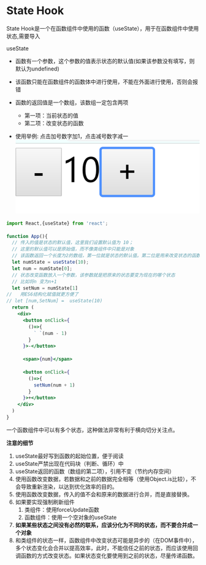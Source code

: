 # State Hook

State Hook是一个在函数组件中使用的函数（useState），用于在函数组件中使用状态,需要导入


useState

- 函数有一个参数，这个参数的值表示状态的默认值(如果该参数没有填写，则默认为undefined)
- 该函数只能在函数组件的函数体中进行使用，不能在外面进行使用，否则会报错
- 函数的返回值是一个数组，该数组一定包含两项
  - 第一项：当前状态的值
  - 第二项：改变状态的函数


- 使用举例:
点击加号数字加1，点击减号数字减一
![](../img/useState.png)
```jsx
import React,{useState} from 'react';

function App(){
  // 传入的值是状态的默认值，这里我们设置默认值为 10；
  // 这里的默认值可以是原始值，而不像类组件中只能是对象
  // 该函数返回一个长度为2的数组，第一位就是状态的默认值。第二位是用来改变状态的函数
  let numState = useState(10);
  let num = numState[0];
  // 状态改变函数放入一个参数，该参数就是把原来的状态要变为现在的哪个状态
  // 比如将n 变为n+1
  let setNum = numState[1]
//   用ES6结构化赋值就更方便了
// let [num,SetNum] =  useState(10)
  return (
    <div>
      <button onClick={
        ()=>{
          ` `(num - 1)
        }
      }>-</button>

      <span>{num}</span>

      <button onClick={
        ()=>{
          setNum(num + 1)
        }
      }>+</button>
    </div>
  )
}
```

一个函数组件中可以有多个状态，这种做法非常有利于横向切分关注点。

**注意的细节**

1. useState最好写到函数的起始位置，便于阅读
2. useState严禁出现在代码块（判断、循环）中
3. useState返回的函数（数组的第二项），引用不变（节约内存空间）
4. 使用函数改变数据，若数据和之前的数据完全相等（使用Object.is比较），不会导致重新渲染，以达到优化效率的目的。
5. 使用函数改变数据，传入的值不会和原来的数据进行合并，而是直接替换。
6. 如果要实现强制刷新组件
   1. 类组件：使用forceUpdate函数
   2. 函数组件：使用一个空对象的useState
7. **如果某些状态之间没有必然的联系，应该分化为不同的状态，而不要合并成一个对象**
8. 和类组件的状态一样，函数组件中改变状态可能是异步的（在DOM事件中），多个状态变化会合并以提高效率，此时，不能信任之前的状态，而应该使用回调函数的方式改变状态。如果状态变化要使用到之前的状态，尽量传递函数。